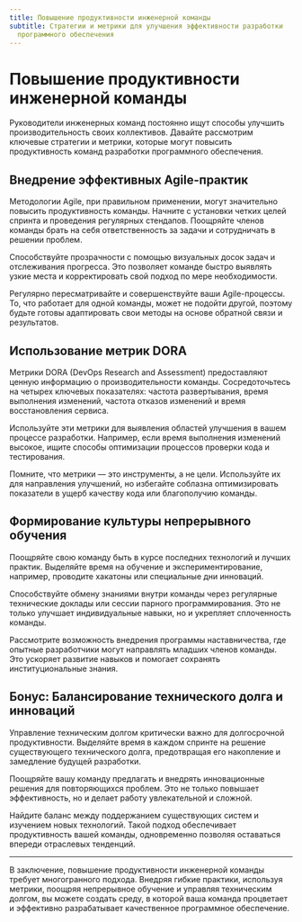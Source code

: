 ```yaml
---
title: Повышение продуктивности инженерной команды
subtitle: Стратегии и метрики для улучшения эффективности разработки
  программного обеспечения
---
```


# Повышение продуктивности инженерной команды

Руководители инженерных команд постоянно ищут способы улучшить производительность своих коллективов. Давайте рассмотрим ключевые стратегии и метрики, которые могут повысить продуктивность команд разработки программного обеспечения.

## Внедрение эффективных Agile-практик

Методологии Agile, при правильном применении, могут значительно повысить продуктивность команды. Начните с установки четких целей спринта и проведения регулярных стендапов. Поощряйте членов команды брать на себя ответственность за задачи и сотрудничать в решении проблем.

Способствуйте прозрачности с помощью визуальных досок задач и отслеживания прогресса. Это позволяет команде быстро выявлять узкие места и корректировать свой подход по мере необходимости.

Регулярно пересматривайте и совершенствуйте ваши Agile-процессы. То, что работает для одной команды, может не подойти другой, поэтому будьте готовы адаптировать свои методы на основе обратной связи и результатов.

## Использование метрик DORA

Метрики DORA (DevOps Research and Assessment) предоставляют ценную информацию о производительности команды. Сосредоточьтесь на четырех ключевых показателях: частота развертывания, время выполнения изменений, частота отказов изменений и время восстановления сервиса.

Используйте эти метрики для выявления областей улучшения в вашем процессе разработки. Например, если время выполнения изменений высокое, ищите способы оптимизации процессов проверки кода и тестирования.

Помните, что метрики — это инструменты, а не цели. Используйте их для направления улучшений, но избегайте соблазна оптимизировать показатели в ущерб качеству кода или благополучию команды.

## Формирование культуры непрерывного обучения

Поощряйте свою команду быть в курсе последних технологий и лучших практик. Выделяйте время на обучение и экспериментирование, например, проводите хакатоны или специальные дни инноваций.

Способствуйте обмену знаниями внутри команды через регулярные технические доклады или сессии парного программирования. Это не только улучшает индивидуальные навыки, но и укрепляет сплоченность команды.

Рассмотрите возможность внедрения программы наставничества, где опытные разработчики могут направлять младших членов команды. Это ускоряет развитие навыков и помогает сохранять институциональные знания.

## Бонус: Балансирование технического долга и инноваций

Управление техническим долгом критически важно для долгосрочной продуктивности. Выделяйте время в каждом спринте на решение существующего технического долга, предотвращая его накопление и замедление будущей разработки.

Поощряйте вашу команду предлагать и внедрять инновационные решения для повторяющихся проблем. Это не только повышает эффективность, но и делает работу увлекательной и сложной.

Найдите баланс между поддержанием существующих систем и изучением новых технологий. Такой подход обеспечивает продуктивность вашей команды, одновременно позволяя оставаться впереди отраслевых тенденций.

---

В заключение, повышение продуктивности инженерной команды требует многогранного подхода. Внедряя гибкие практики, используя метрики, поощряя непрерывное обучение и управляя техническим долгом, вы можете создать среду, в которой ваша команда процветает и эффективно разрабатывает качественное программное обеспечение.
